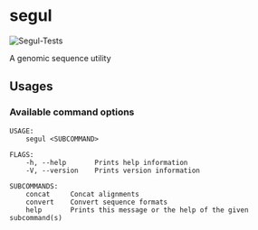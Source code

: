 # segul
![Segul-Tests](https://github.com/hhandika/segul/workflows/Segul-Tests/badge.svg)

A genomic sequence utility

## Usages

### Available command options

```{Bash}
USAGE:
    segul <SUBCOMMAND>

FLAGS:
    -h, --help       Prints help information
    -V, --version    Prints version information

SUBCOMMANDS:
    concat     Concat alignments
    convert    Convert sequence formats
    help       Prints this message or the help of the given subcommand(s)
```